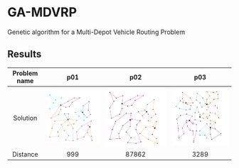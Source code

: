 # GA-MDVRP
Genetic algorithm for a Multi-Depot Vehicle Routing Problem


## Results
Problem name | p01 | p02 | p03
:-: | :-: | :-: | :-:
Solution | ![p01](/data/solutionImages/p01.png) | ![p02](/data/solutionImages/p02.png) | ![p03](/data/solutionImages/p03.png)
Distance | 999 | 87862 | 3289

